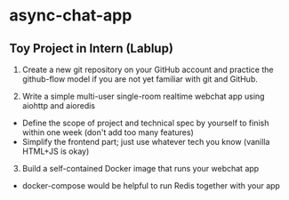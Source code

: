 # async-chat-app

## Toy Project in Intern (Lablup)

 1. Create a new git repository on your GitHub account and practice the github-flow model if you are not yet familiar with git and GitHub.

2. Write a simple multi-user single-room realtime webchat app using aiohttp and aioredis
  - Define the scope of project and technical spec by yourself to finish within one week (don't add too many features)
  - Simplify the frontend part; just use whatever tech you know (vanilla HTML+JS is okay)

3. Build a self-contained Docker image that runs your webchat app
  - docker-compose would be helpful to run Redis together with your app
